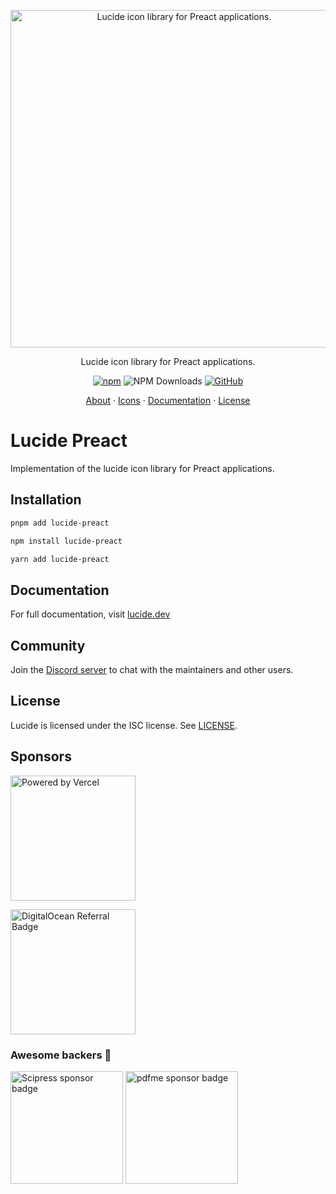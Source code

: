 <p align="center">
  <a href="https://github.com/lucide-icons/lucide">
    <img src="https://lucide.dev/package-logos/lucide-preact.svg" alt="Lucide icon library for Preact applications." width="540">
  </a>
</p>

<p align="center">
Lucide icon library for Preact applications.
</p>

<div align="center">

  [![npm](https://img.shields.io/npm/v/lucide-preact?color=blue)](https://www.npmjs.com/package/lucide-preact)
  ![NPM Downloads](https://img.shields.io/npm/dw/lucide-preact)
  [![GitHub](https://img.shields.io/github/license/lucide-icons/lucide)](https://lucide.dev/license)
</div>

<p align="center">
  <a href="https://lucide.dev/guide/">About</a>
  ·
  <a href="https://lucide.dev/icons/">Icons</a>
  ·
  <a href="https://lucide.dev/guide/packages/lucide-preact">Documentation</a>
  ·
  <a href="https://lucide.dev/license">License</a>
</p>

# Lucide Preact

Implementation of the lucide icon library for Preact applications.

## Installation

```sh
pnpm add lucide-preact
```

```sh
npm install lucide-preact
```

```sh
yarn add lucide-preact
```

## Documentation

For full documentation, visit [lucide.dev](https://lucide.dev/guide/packages/lucide-preact)

## Community

Join the [Discord server](https://discord.gg/EH6nSts) to chat with the maintainers and other users.

## License

Lucide is licensed under the ISC license. See [LICENSE](https://lucide.dev/license).

## Sponsors

<a href="https://vercel.com?utm_source=lucide&utm_campaign=oss">
  <img src="https://lucide.dev/vercel.svg" alt="Powered by Vercel" width="200" />
</a>

<a href="https://www.digitalocean.com/?refcode=b0877a2caebd&utm_campaign=Referral_Invite&utm_medium=Referral_Program&utm_source=badge"><img src="https://lucide.dev/digitalocean.svg" width="200" alt="DigitalOcean Referral Badge" /></a>

### Awesome backers 🍺

<a href="https://www.scipress.io?utm_source=lucide"><img src="https://lucide.dev/sponsors/scipress.svg" width="180" alt="Scipress sponsor badge" /></a>
<a href="https://github.com/pdfme/pdfme"><img src="https://lucide.dev/sponsors/pdfme.svg" width="180" alt="pdfme sponsor badge" /></a>
